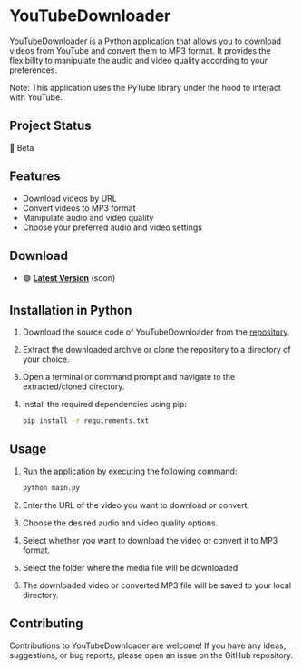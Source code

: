 # YouTubeDownloader

YouTubeDownloader is a Python application that allows you to download videos from YouTube and convert them to MP3 format. It provides the flexibility to manipulate the audio and video quality according to your preferences. 

Note: This application uses the PyTube library under the hood to interact with YouTube.

## Project Status

🔵 Beta

## Features

- Download videos by URL
- Convert videos to MP3 format
- Manipulate audio and video quality
- Choose your preferred audio and video settings

## Download
- 🟢 **[Latest Version](https://github.com/Johanstphn/YoutubeDownloader/releases)** (soon)

## Installation in Python

1. Download the source code of YouTubeDownloader from the [repository](https://github.com/Johanstphn/YoutubeDownloader).

2. Extract the downloaded archive or clone the repository to a directory of your choice.

3. Open a terminal or command prompt and navigate to the extracted/cloned directory.

4. Install the required dependencies using pip:
   ```bash
   pip install -r requirements.txt
   ```

## Usage

1. Run the application by executing the following command:
   ```python
   python main.py
   ```

2. Enter the URL of the video you want to download or convert.
   
3. Choose the desired audio and video quality options.

4. Select whether you want to download the video or convert it to MP3 format.

5. Select the folder where the media file will be downloaded

6. The downloaded video or converted MP3 file will be saved to your local directory.

## Contributing

Contributions to YouTubeDownloader are welcome! If you have any ideas, suggestions, or bug reports, please open an issue on the GitHub repository.

